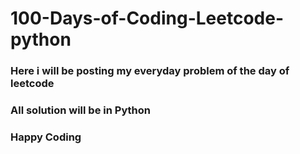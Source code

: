 # 100-Days-of-Coding-Leetcode-python
### Here i will be posting my everyday problem of the day of leetcode
### All solution will be in Python
### Happy Coding
